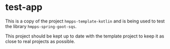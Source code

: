 # test-app

This is a copy of the project `hmpps-template-kotlin` and is being used to test the library `hmpps-spring-goot-sqs`.

This project should be kept up to date with the template project to keep it as close to real projects as possible.

